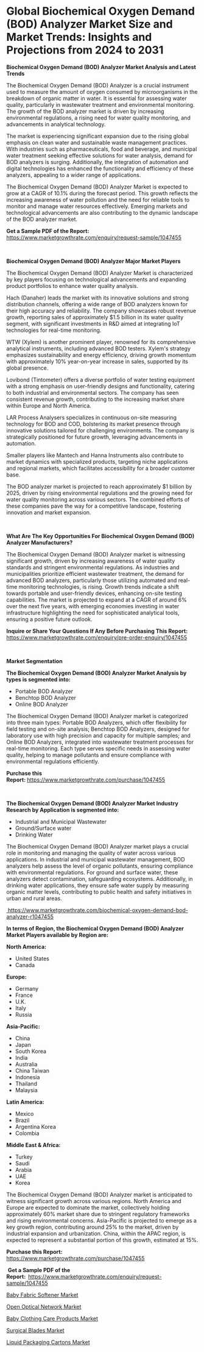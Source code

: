 <p><h1>Global Biochemical Oxygen Demand (BOD) Analyzer Market Size and Market Trends: Insights and Projections from 2024 to 2031</h1></p><p><strong>Biochemical Oxygen Demand (BOD) Analyzer Market Analysis and Latest Trends</strong></p>
<p><p>The Biochemical Oxygen Demand (BOD) Analyzer is a crucial instrument used to measure the amount of oxygen consumed by microorganisms in the breakdown of organic matter in water. It is essential for assessing water quality, particularly in wastewater treatment and environmental monitoring. The growth of the BOD analyzer market is driven by increasing environmental regulations, a rising need for water quality monitoring, and advancements in analytical technology. </p><p>The market is experiencing significant expansion due to the rising global emphasis on clean water and sustainable waste management practices. With industries such as pharmaceuticals, food and beverage, and municipal water treatment seeking effective solutions for water analysis, demand for BOD analyzers is surging. Additionally, the integration of automation and digital technologies has enhanced the functionality and efficiency of these analyzers, appealing to a wider range of applications. </p><p>The Biochemical Oxygen Demand (BOD) Analyzer Market is expected to grow at a CAGR of 10.1% during the forecast period. This growth reflects the increasing awareness of water pollution and the need for reliable tools to monitor and manage water resources effectively. Emerging markets and technological advancements are also contributing to the dynamic landscape of the BOD analyzer market.</p></p>
<p><strong>Get a Sample PDF of the Report:&nbsp;</strong> <a href="https://www.marketgrowthrate.com/enquiry/request-sample/1047455">https://www.marketgrowthrate.com/enquiry/request-sample/1047455</a></p>
<p>&nbsp;</p>
<p><strong>Biochemical Oxygen Demand (BOD) Analyzer Major Market Players</strong></p>
<p><p>The Biochemical Oxygen Demand (BOD) Analyzer Market is characterized by key players focusing on technological advancements and expanding product portfolios to enhance water quality analysis. </p><p>Hach (Danaher) leads the market with its innovative solutions and strong distribution channels, offering a wide range of BOD analyzers known for their high accuracy and reliability. The company showcases robust revenue growth, reporting sales of approximately $1.5 billion in its water quality segment, with significant investments in R&D aimed at integrating IoT technologies for real-time monitoring.</p><p>WTW (Xylem) is another prominent player, renowned for its comprehensive analytical instruments, including advanced BOD testers. Xylem's strategy emphasizes sustainability and energy efficiency, driving growth momentum with approximately 10% year-on-year increase in sales, supported by its global presence.</p><p>Lovibond (Tintometer) offers a diverse portfolio of water testing equipment with a strong emphasis on user-friendly designs and functionality, catering to both industrial and environmental sectors. The company has seen consistent revenue growth, contributing to the increasing market share within Europe and North America.</p><p>LAR Process Analysers specializes in continuous on-site measuring technology for BOD and COD, bolstering its market presence through innovative solutions tailored for challenging environments. The company is strategically positioned for future growth, leveraging advancements in automation.</p><p>Smaller players like Mantech and Hanna Instruments also contribute to market dynamics with specialized products, targeting niche applications and regional markets, which facilitates accessibility for a broader customer base.</p><p>The BOD analyzer market is projected to reach approximately $1 billion by 2025, driven by rising environmental regulations and the growing need for water quality monitoring across various sectors. The combined efforts of these companies pave the way for a competitive landscape, fostering innovation and market expansion.</p></p>
<p>&nbsp;</p>
<p><strong>What Are The Key Opportunities For Biochemical Oxygen Demand (BOD) Analyzer Manufacturers?</strong></p>
<p><p>The Biochemical Oxygen Demand (BOD) Analyzer market is witnessing significant growth, driven by increasing awareness of water quality standards and stringent environmental regulations. As industries and municipalities prioritize efficient wastewater treatment, the demand for advanced BOD analyzers, particularly those utilizing automated and real-time monitoring technologies, is rising. Growth trends indicate a shift towards portable and user-friendly devices, enhancing on-site testing capabilities. The market is projected to expand at a CAGR of around 6% over the next five years, with emerging economies investing in water infrastructure highlighting the need for sophisticated analytical tools, ensuring a positive future outlook.</p></p>
<p><strong>Inquire or Share Your Questions If Any Before Purchasing This Report:</strong> <a href="https://www.marketgrowthrate.com/enquiry/pre-order-enquiry/1047455">https://www.marketgrowthrate.com/enquiry/pre-order-enquiry/1047455</a></p>
<p>&nbsp;</p>
<p><strong>Market Segmentation</strong></p>
<p><strong>The Biochemical Oxygen Demand (BOD) Analyzer Market Analysis by types is segmented into:</strong></p>
<p><ul><li>Portable BOD Analyzer</li><li>Benchtop BOD Analyzer</li><li>Online BOD Analyzer</li></ul></p>
<p><p>The Biochemical Oxygen Demand (BOD) Analyzer market is categorized into three main types: Portable BOD Analyzers, which offer flexibility for field testing and on-site analysis; Benchtop BOD Analyzers, designed for laboratory use with high precision and capacity for multiple samples; and Online BOD Analyzers, integrated into wastewater treatment processes for real-time monitoring. Each type serves specific needs in assessing water quality, helping to manage pollutants and ensure compliance with environmental regulations efficiently.</p></p>
<p><strong>Purchase this Report:&nbsp;</strong><a href="https://www.marketgrowthrate.com/purchase/1047455">https://www.marketgrowthrate.com/purchase/1047455</a></p>
<p>&nbsp;</p>
<p><strong>The Biochemical Oxygen Demand (BOD) Analyzer Market Industry Research by Application is segmented into:</strong></p>
<p><ul><li>Industrial and Municipal Wastewater</li><li>Ground/Surface water</li><li>Drinking Water</li></ul></p>
<p><p>The Biochemical Oxygen Demand (BOD) Analyzer market plays a crucial role in monitoring and managing the quality of water across various applications. In industrial and municipal wastewater management, BOD analyzers help assess the level of organic pollutants, ensuring compliance with environmental regulations. For ground and surface water, these analyzers detect contamination, safeguarding ecosystems. Additionally, in drinking water applications, they ensure safe water supply by measuring organic matter levels, contributing to public health and safety initiatives in urban and rural areas.</p></p>
<p><a href="https://www.marketgrowthrate.com/biochemical-oxygen-demand-bod-analyzer-r1047455">&nbsp;https://www.marketgrowthrate.com/biochemical-oxygen-demand-bod-analyzer-r1047455</a></p>
<p><strong>In terms of Region, the Biochemical Oxygen Demand (BOD) Analyzer Market Players available by Region are:</strong></p>
<p>
    <p> <strong> North America: </strong>
        <ul>
            <li>United States</li>
            <li>Canada</li>
        </ul>
        </p> 
    <p> <strong> Europe: </strong>
        <ul>
            <li>Germany</li>
            <li>France</li>
            <li>U.K.</li>
            <li>Italy</li>
            <li>Russia</li>
        </ul>
        </p> 
    <p> <strong> Asia-Pacific: </strong>
        <ul>
            <li>China</li>
            <li>Japan</li>
            <li>South Korea</li>
            <li>India</li>
            <li>Australia</li>
            <li>China Taiwan</li>
            <li>Indonesia</li>
            <li>Thailand</li>
            <li>Malaysia</li>
        </ul>
        </p> 
    <p> <strong> Latin America: </strong>
        <ul>
            <li>Mexico</li>
            <li>Brazil</li>
            <li>Argentina Korea</li>
            <li>Colombia</li>
        </ul>
        </p> 
    <p> <strong> Middle East & Africa: </strong>
        <ul>
            <li>Turkey</li>
            <li>Saudi</li>
            <li>Arabia</li>
            <li>UAE</li>
            <li>Korea</li>
        </ul>
    </p>
    </p>
<p><p>The Biochemical Oxygen Demand (BOD) Analyzer market is anticipated to witness significant growth across various regions. North America and Europe are expected to dominate the market, collectively holding approximately 60% market share due to stringent regulatory frameworks and rising environmental concerns. Asia-Pacific is projected to emerge as a key growth region, contributing around 25% to the market, driven by industrial expansion and urbanization. China, within the APAC region, is expected to represent a substantial portion of this growth, estimated at 15%.</p></p>
<p><strong>Purchase this Report: </strong><a href="https://www.marketgrowthrate.com/purchase/1047455">https://www.marketgrowthrate.com/purchase/1047455</a></p>
<p>&nbsp;<strong>Get a Sample PDF of the Report:&nbsp;&nbsp;</strong><a href="https://www.marketgrowthrate.com/enquiry/request-sample/1047455">https://www.marketgrowthrate.com/enquiry/request-sample/1047455</a></p>
<p><strong></strong></p>
<p><p><a href="https://medium.com/@peterhowell5434/how-the-baby-fabric-softener-market-is-changing-from-2024-to-2031-a193c4dfe9b4">Baby Fabric Softener Market</a></p><p><a href="https://issuu.com/reportprime-2/docs/open-optical-network-market-size-20_25293bded8f3bb">Open Optical Network Market</a></p><p><a href="https://medium.com/@peterhowell5434/global-baby-clothing-care-products-market-size-is-expected-to-experience-a-cagr-of-11-6-cc09baab6ff1">Baby Clothing Care Products Market</a></p><p><a href="https://www.linkedin.com/pulse/surgical-blades-industry-sector-new-technologies-market-impact-qto7e">Surgical Blades Market</a></p><p><a href="https://github.com/luckyshygirl/Market-Research-Report-List-6/blob/main/liquid-packaging-cartons-market.md">Liquid Packaging Cartons Market</a></p></p>